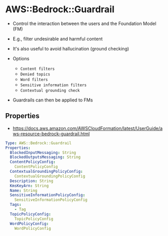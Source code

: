 # AWS::Bedrock::Guardrail

- Control the interaction between the users and the Foundation Model (FM)
- E.g., filter undesirable and harmful content
- It's also useful to avoid hallucination (ground checking)

- Options
  - `Content filters`
  - `Denied topics`
  - `Word filters`
  - `Sensitive information filters`
  - `Contextual grounding check`

- Guardrails can then be applied to FMs

## Properties

- <https://docs.aws.amazon.com/AWSCloudFormation/latest/UserGuide/aws-resource-bedrock-guardrail.html>

```yaml
Type: AWS::Bedrock::Guardrail
Properties:
  BlockedInputMessaging: String
  BlockedOutputsMessaging: String
  ContentPolicyConfig:
    ContentPolicyConfig
  ContextualGroundingPolicyConfig:
    ContextualGroundingPolicyConfig
  Description: String
  KmsKeyArn: String
  Name: String
  SensitiveInformationPolicyConfig:
    SensitiveInformationPolicyConfig
  Tags:
    - Tag
  TopicPolicyConfig:
    TopicPolicyConfig
  WordPolicyConfig:
    WordPolicyConfig
```
